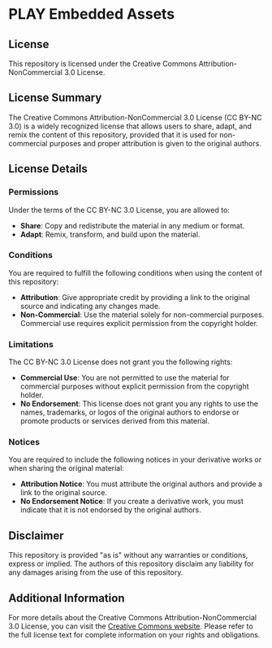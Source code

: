 # PLAY Embedded Assets

## License

This repository is licensed under the Creative Commons Attribution-NonCommercial 3.0 License.

## License Summary

The Creative Commons Attribution-NonCommercial 3.0 License (CC BY-NC 3.0) is a widely recognized license that allows users to share, adapt, and remix the content of this repository, provided that it is used for non-commercial purposes and proper attribution is given to the original authors.

## License Details

### Permissions

Under the terms of the CC BY-NC 3.0 License, you are allowed to:

- **Share**: Copy and redistribute the material in any medium or format.
- **Adapt**: Remix, transform, and build upon the material.

### Conditions

You are required to fulfill the following conditions when using the content of this repository:

- **Attribution**: Give appropriate credit by providing a link to the original source and indicating any changes made.
- **Non-Commercial**: Use the material solely for non-commercial purposes. Commercial use requires explicit permission from the copyright holder.

### Limitations

The CC BY-NC 3.0 License does not grant you the following rights:

- **Commercial Use**: You are not permitted to use the material for commercial purposes without explicit permission from the copyright holder.
- **No Endorsement**: This license does not grant you any rights to use the names, trademarks, or logos of the original authors to endorse or promote products or services derived from this material.

### Notices

You are required to include the following notices in your derivative works or when sharing the original material:

- **Attribution Notice**: You must attribute the original authors and provide a link to the original source.
- **No Endorsement Notice**: If you create a derivative work, you must indicate that it is not endorsed by the original authors.

## Disclaimer

This repository is provided "as is" without any warranties or conditions, express or implied. The authors of this repository disclaim any liability for any damages arising from the use of this repository.

## Additional Information

For more details about the Creative Commons Attribution-NonCommercial 3.0 License, you can visit the [Creative Commons website](https://creativecommons.org/licenses/by-nc/3.0/). Please refer to the full license text for complete information on your rights and obligations.
